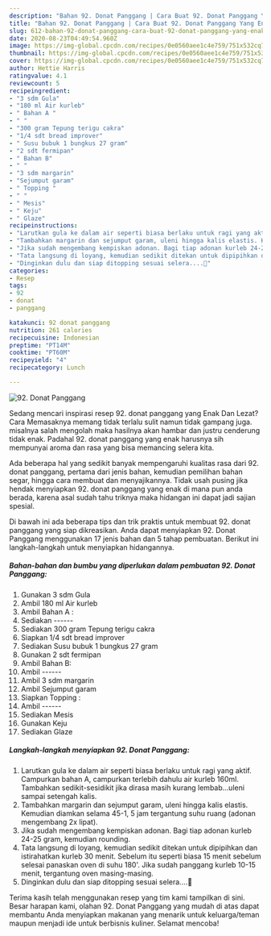 ```yaml
---
description: "Bahan 92. Donat Panggang | Cara Buat 92. Donat Panggang Yang Enak Dan Lezat"
title: "Bahan 92. Donat Panggang | Cara Buat 92. Donat Panggang Yang Enak Dan Lezat"
slug: 612-bahan-92-donat-panggang-cara-buat-92-donat-panggang-yang-enak-dan-lezat
date: 2020-08-23T04:49:54.960Z
image: https://img-global.cpcdn.com/recipes/0e0560aee1c4e759/751x532cq70/92-donat-panggang-foto-resep-utama.jpg
thumbnail: https://img-global.cpcdn.com/recipes/0e0560aee1c4e759/751x532cq70/92-donat-panggang-foto-resep-utama.jpg
cover: https://img-global.cpcdn.com/recipes/0e0560aee1c4e759/751x532cq70/92-donat-panggang-foto-resep-utama.jpg
author: Hettie Harris
ratingvalue: 4.1
reviewcount: 5
recipeingredient:
- "3 sdm Gula"
- "180 ml Air kurleb"
- " Bahan A "
- " "
- "300 gram Tepung terigu cakra"
- "1/4 sdt bread improver"
- " Susu bubuk 1 bungkus 27 gram"
- "2 sdt fermipan"
- " Bahan B"
- " "
- "3 sdm margarin"
- "Sejumput garam"
- " Topping "
- " "
- " Mesis"
- " Keju"
- " Glaze"
recipeinstructions:
- "Larutkan gula ke dalam air seperti biasa berlaku untuk ragi yang aktif. Campurkan bahan A, campurkan terlebih dahulu air kurleb 160ml. Tambahkan sedikit-sesidikit jika dirasa masih kurang lembab...uleni sampai setengah kalis."
- "Tambahkan margarin dan sejumput garam, uleni hingga kalis elastis. Kemudian diamkan selama 45-1, 5 jam tergantung suhu ruang (adonan mengembang 2x lipat)."
- "Jika sudah mengembang kempiskan adonan. Bagi tiap adonan kurleb 24-25 gram, kemudian rounding."
- "Tata langsung di loyang, kemudian sedikit ditekan untuk dipipihkan dan istirahatkan kurleb 30 menit. Sebelum itu seperti biasa 15 menit sebelum selesai panaskan oven di suhu 180&#39;. Jika sudah panggang kurleb 10-15 menit, tergantung oven masing-masing."
- "Dinginkan dulu dan siap ditopping sesuai selera....🙂"
categories:
- Resep
tags:
- 92
- donat
- panggang

katakunci: 92 donat panggang 
nutrition: 261 calories
recipecuisine: Indonesian
preptime: "PT14M"
cooktime: "PT60M"
recipeyield: "4"
recipecategory: Lunch

---
```



![92. Donat Panggang](https://img-global.cpcdn.com/recipes/0e0560aee1c4e759/751x532cq70/92-donat-panggang-foto-resep-utama.jpg)

Sedang mencari inspirasi resep 92. donat panggang yang Enak Dan Lezat? Cara Memasaknya memang tidak terlalu sulit namun tidak gampang juga. misalnya salah mengolah maka hasilnya akan hambar dan justru cenderung tidak enak. Padahal 92. donat panggang yang enak harusnya sih mempunyai aroma dan rasa yang bisa memancing selera kita.

Ada beberapa hal yang sedikit banyak mempengaruhi kualitas rasa dari 92. donat panggang, pertama dari jenis bahan, kemudian pemilihan bahan segar, hingga cara membuat dan menyajikannya. Tidak usah pusing jika hendak menyiapkan 92. donat panggang yang enak di mana pun anda berada, karena asal sudah tahu triknya maka hidangan ini dapat jadi sajian spesial.




Di bawah ini ada beberapa tips dan trik praktis untuk membuat 92. donat panggang yang siap dikreasikan. Anda dapat menyiapkan 92. Donat Panggang menggunakan 17 jenis bahan dan 5 tahap pembuatan. Berikut ini langkah-langkah untuk menyiapkan hidangannya.

<!--inarticleads1-->

##### Bahan-bahan dan bumbu yang diperlukan dalam pembuatan 92. Donat Panggang:

1. Gunakan 3 sdm Gula
1. Ambil 180 ml Air kurleb
1. Ambil  Bahan A :
1. Sediakan  ------
1. Sediakan 300 gram Tepung terigu cakra
1. Siapkan 1/4 sdt bread improver
1. Sediakan  Susu bubuk 1 bungkus 27 gram
1. Gunakan 2 sdt fermipan
1. Ambil  Bahan B:
1. Ambil  ------
1. Ambil 3 sdm margarin
1. Ambil Sejumput garam
1. Siapkan  Topping :
1. Ambil  ------
1. Sediakan  Mesis
1. Gunakan  Keju
1. Sediakan  Glaze




<!--inarticleads2-->

##### Langkah-langkah menyiapkan 92. Donat Panggang:

1. Larutkan gula ke dalam air seperti biasa berlaku untuk ragi yang aktif. Campurkan bahan A, campurkan terlebih dahulu air kurleb 160ml. Tambahkan sedikit-sesidikit jika dirasa masih kurang lembab...uleni sampai setengah kalis.
1. Tambahkan margarin dan sejumput garam, uleni hingga kalis elastis. Kemudian diamkan selama 45-1, 5 jam tergantung suhu ruang (adonan mengembang 2x lipat).
1. Jika sudah mengembang kempiskan adonan. Bagi tiap adonan kurleb 24-25 gram, kemudian rounding.
1. Tata langsung di loyang, kemudian sedikit ditekan untuk dipipihkan dan istirahatkan kurleb 30 menit. Sebelum itu seperti biasa 15 menit sebelum selesai panaskan oven di suhu 180&#39;. Jika sudah panggang kurleb 10-15 menit, tergantung oven masing-masing.
1. Dinginkan dulu dan siap ditopping sesuai selera....🙂




Terima kasih telah menggunakan resep yang tim kami tampilkan di sini. Besar harapan kami, olahan 92. Donat Panggang yang mudah di atas dapat membantu Anda menyiapkan makanan yang menarik untuk keluarga/teman maupun menjadi ide untuk berbisnis kuliner. Selamat mencoba!
